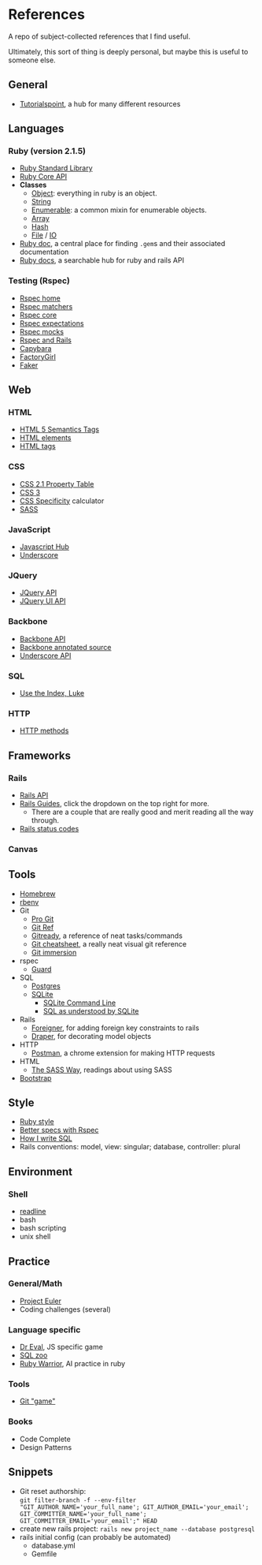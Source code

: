 <!-- Up through W5D1 -->

# References
A repo of subject-collected references that I find useful.

Ultimately, this sort of thing is deeply personal, but maybe this is useful to someone else.



## General
* [Tutorialspoint][tutorials_point], a hub for many different resources



## Languages

### Ruby (version 2.1.5)
* [Ruby Standard Library][ruby_stdlib]
* [Ruby Core API][ruby_core]
* **Classes**
  * [Object][ruby_object]: everything in ruby is an object.
  * [String][ruby_string]
  * [Enumerable][ruby_enumerable]: a common mixin for enumerable objects.
  * [Array][ruby_array]
  * [Hash][ruby_hash]
  * [File][ruby_file] / [IO][ruby_io]
* [Ruby doc][ruby_doc], a central place for finding `.gem`s and their associated documentation
* [Ruby docs][ruby_docs], a searchable hub for ruby and rails API

### Testing (Rspec)
* [Rspec home][rspec_home]
* [Rspec matchers][rspec_matchers]
* [Rspec core][rspec_core]
* [Rspec expectations][rspec_expectations]
* [Rspec mocks][rspec_mocks]
* [Rspec and Rails][rspec_rails]
* [Capybara][capybara]
* [FactoryGirl][factory_girl]
* [Faker][faker]



## Web

### HTML
* [HTML 5 Semantics Tags][html5]
* [HTML elements][html_elements]
* [HTML tags][html_tags]

### CSS
* [CSS 2.1 Property Table][css2_1]
* [CSS 3][css3]
* [CSS Specificity][css_specificity] calculator
* [SASS][sass]


### JavaScript
* [Javascript Hub][javascript_main]
* [Underscore][underscore]

### JQuery
* [JQuery API][jquery]
* [JQuery UI API][jquery_ui]

### Backbone
* [Backbone API][backbone_api]
* [Backbone annotated source][backbone_source]
* [Underscore API][underscore_api]


### SQL
* [Use the Index, Luke][index_luke]

### HTTP
* [HTTP methods][http_methods]



## Frameworks

### Rails
* [Rails API][rails_api]
* [Rails Guides][rails_guides], click the dropdown on the top right for more.
  * There are a couple that are really good and merit reading all the way through.
* [Rails status codes][rails_status]

### Canvas



## Tools
* [Homebrew][homebrew]
* [rbenv][]
* Git
  * [Pro Git][pro_git]
  * [Git Ref][git_ref]
  * [Gitready][gitready], a reference of neat tasks/commands
  * [Git cheatsheet][git_cheatsheet], a really neat visual git reference
  * [Git immersion][git_immersion]
* rspec
  * [Guard][rspec_guard]
* SQL
  * [Postgres][postgres]
  * [SQLite][sqlite]
    * [SQLite Command Line][sqlite_cli]
    * [SQL as understood by SQLite][sqlite_lang]
* Rails
  * [Foreigner][foreigner], for adding foreign key constraints to rails
  * [Draper][draper], for decorating model objects
* HTTP
  * [Postman][postman], a chrome extension for making HTTP requests
* HTML
  * [The SASS Way][sass_way], readings about using SASS
* [Bootstrap][bootstrap]


## Style
* [Ruby style][ruby_style]
* [Better specs with Rspec][better_spec]
* [How I write SQL][sql_style]
* Rails conventions: model, view: singular; database, controller: plural



## Environment

### Shell
* [readline][readline]
* bash
* bash scripting
* unix shell



## Practice

### General/Math
* [Project Euler][project_euler]
* Coding challenges (several)

### Language specific
* [Dr Eval][dr_eval], JS specific game
* [SQL zoo][sql_zoo]
* [Ruby Warrior][ruby_warrior], AI practice in ruby

### Tools
* [Git "game"][git_game]

### Books
* Code Complete
* Design Patterns



## Snippets
* Git reset authorship:  
`git filter-branch -f --env-filter "GIT_AUTHOR_NAME='your_full_name'; GIT_AUTHOR_EMAIL='your_email'; GIT_COMMITTER_NAME='your_full_name'; GIT_COMMITTER_EMAIL='your_email';" HEAD`
* create new rails project:
`rails new project_name --database postgresql`
* rails initial config (can probably be automated)
  * database.yml
  * Gemfile



[jquery]: http://api.jquery.com
[jquery_ui]: http://api.jqueryui.com
[html5]: https://developer.mozilla.org/en-US/docs/Web/Guide/HTML/HTML5/HTML5_element_list
[html_elements]: https://developer.mozilla.org/en-US/docs/Web/HTML/Element
[html_tags]: https://simon.html5.org/html-elements
[css2_1]: http://www.w3.org/TR/CSS21/propidx.html
[css3]: https://developer.mozilla.org/en-US/docs/Web/CSS/Reference
[css_specificity]: http://specificity.keegan.st/
[ruby_stdlib]: http://ruby-doc.org/stdlib-2.1.5/
[ruby_core]: http://ruby-doc.org/core-2.1.5/
[ruby_object]: http://ruby-doc.org/core-2.1.5/Object.html
[ruby_string]: http://ruby-doc.org/core-2.1.1/String.html
[ruby_enumerable]: http://ruby-doc.org/core-2.1.1/Enumerable.html
[ruby_array]: http://ruby-doc.org/core-2.1.1/Array.html
[ruby_hash]: http://ruby-doc.org/core-2.1.1/Hash.html
[rspec_matchers]: https://www.relishapp.com/rspec/rspec-expectations/v/2-14/docs/built-in-matchers
[rails_api]: http://api.rubyonrails.org/
[rails_guides]: http://guides.rubyonrails.org/
[javascript_main]: https://developer.mozilla.org/en-US/docs/Web/JavaScript
[underscore]: http://underscorejs.org/
[readline]: http://cnswww.cns.cwru.edu/php/chet/readline/readline.html
[ruby_doc]: http://www.rubydoc.info/
[ruby_docs]: https://rubydocs.org/
[tutorials_point]: http://www.tutorialspoint.com/index.htm
[ruby_io]: http://ruby-doc.org/core-2.1.5/IO.html
[ruby_file]: http://ruby-doc.org/core-2.1.5/File.html
[ruby_style]: https://github.com/bbatsov/ruby-style-guide
[pro_git]: http://git-scm.com/book/en/v2
[git_ref]: http://gitref.org/
[gitready]: http://gitready.com/
[git_cheatsheet]: http://www.ndpsoftware.com/git-cheatsheet.html
[git_immersion]: http://gitimmersion.com/
[git_game]: http://pcottle.github.io/learnGitBranching/?NODEMO
[rspec_home]: https://www.relishapp.com/rspec
[better_spec]: http://betterspecs.org/
[rspec_core]: https://github.com/rspec/rspec-core
[rspec_expectations]: https://github.com/rspec/rspec-expectations
[rspec_mocks]: https://github.com/rspec/rspec-mocks
[rspec_guard]: https://github.com/guard/guard-rspec
[sql_style]: http://www.craigkerstiens.com/2012/11/17/how-i-write-sql
[postgres]: http://postgresapp.com/
[sql_zoo]: http://sqlzoo.net/wiki/Main_Page
[index_luke]: http://use-the-index-luke.com/
[sqlite]: http://www.sqlite.org/
[sqlite_cli]: http://www.sqlite.org/cli.html
[sqlite_lang]: http://www.sqlite.org/lang.html
[foreigner]: https://github.com/matthuhiggins/foreigner
[http_methods]: http://www.w3.org/Protocols/rfc2616/rfc2616-sec9.html
[postman]: https://chrome.google.com/webstore/detail/postman-rest-client/fdmmgilgnpjigdojojpjoooidkmcomcm?hl=en
[draper]: https://github.com/drapergem/draper
[bootstrap]: http://getbootstrap.com/
[sass_way]: http://thesassway.com/
[sass]: http://sass-lang.com/guide
[rspec_rails]: http://everydayrails.com/2012/03/12/testing-series-rspec-setup.html
[rails_status]: http://guides.rubyonrails.org/layouts_and_rendering.html#the-status-option
[capybara]: https://github.com/jnicklas/capybara
[factory_girl]: https://github.com/thoughtbot/factory_girl
[faker]: https://github.com/stympy/faker
[backbone_api]: http://backbonejs.org
[backbone_source]: http://backbonejs.org/docs/backbone.html
[underscore_api]: http://underscorejs.org
[dr_eval]: http://alexnisnevich.github.io/untrusted/
[ruby_warrior]: https://www.bloc.io/ruby-warrior/
[project_euler]: https://projecteuler.net
[homebrew]: http://brew.sh
[rbenv]: https://github.com/sstephenson/rbenv
